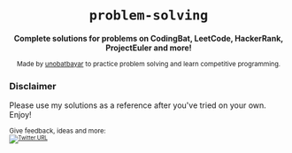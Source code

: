 <div align="center">
  <h1><code>problem-solving</code></h1>

  <strong>Complete solutions for problems on CodingBat, LeetCode, HackerRank, ProjectEuler and more!</strong>
  
  <sub> Made by <a href="https://www.twitter.com/unobatbayar">unobatbayar</a> to practice problem solving and learn competitive programming. </sub>
</div>

### Disclaimer
Please use my solutions as a reference after you've tried on your own. Enjoy!

<sub>Give feedback, ideas and more: <br> <sub> 
[![Twitter URL](https://img.shields.io/twitter/url/https/twitter.com/unobatbayar.svg?style=social&label=Follow%20%40unobatbayar)](https://twitter.com/unobatbayar)
